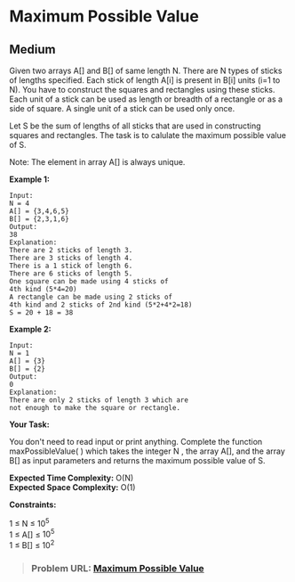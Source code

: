 # **Maximum Possible Value**

## **Medium**

Given two arrays A[] and B[] of same length N. There are N types of sticks of lengths specified. Each stick of length A[i] is present in B[i] units (i=1 to N). You have to construct the squares and rectangles using these sticks. Each unit of a stick can be used as length or breadth of a rectangle or as a side of square. A single unit of a stick can be used only once.

Let S be the sum of lengths of all sticks that are used in constructing squares and rectangles. The task is to calulate the maximum possible value of S.

Note: The element in array A[] is always unique.

**Example 1:**

```
Input:
N = 4
A[] = {3,4,6,5}
B[] = {2,3,1,6}
Output: 
38
Explanation: 
There are 2 sticks of length 3.
There are 3 sticks of length 4.
There is a 1 stick of length 6.
There are 6 sticks of length 5.
One square can be made using 4 sticks of
4th kind (5*4=20)
A rectangle can be made using 2 sticks of 
4th kind and 2 sticks of 2nd kind (5*2+4*2=18)
S = 20 + 18 = 38
```

**Example 2:**

```
Input:
N = 1
A[] = {3}
B[] = {2}
Output: 
0
Explanation: 
There are only 2 sticks of length 3 which are 
not enough to make the square or rectangle.
```

**Your Task:**  

You don't need to read input or print anything. Complete the function maxPossibleValue( ) which takes the integer N , the array A[], and the array B[] as input parameters and returns the maximum possible value of S. 

**Expected Time Complexity:** O(N)  
**Expected Space Complexity:** O(1)    

**Constraints:**

1 ≤ N ≤ $10^5$  
1 ≤ A[] ≤ $10^5$  
1 ≤ B[] ≤ $10^2$   

> ### **Problem URL: [Maximum Possible Value](https://practice.geeksforgeeks.org/problems/2d3fc3651507fc0c6bd1fa43861e0d1c43d4b8a1/1)**
